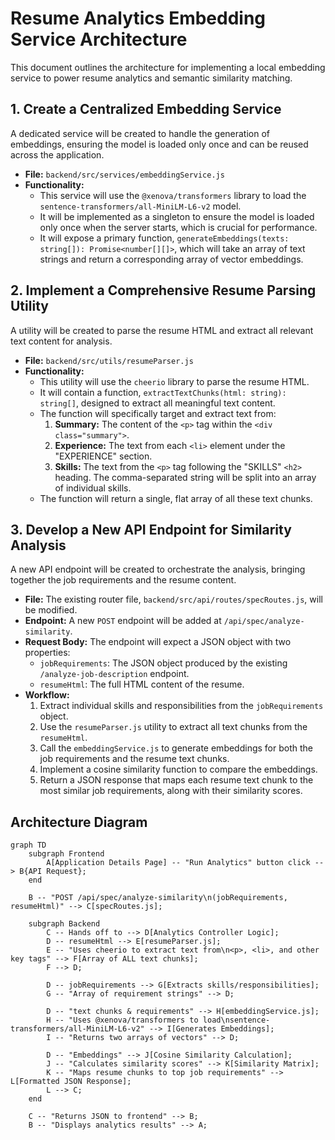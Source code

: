 # Resume Analytics Embedding Service Architecture

This document outlines the architecture for implementing a local embedding service to power resume analytics and semantic similarity matching.

## 1. Create a Centralized Embedding Service

A dedicated service will be created to handle the generation of embeddings, ensuring the model is loaded only once and can be reused across the application.

*   **File:** `backend/src/services/embeddingService.js`
*   **Functionality:**
    *   This service will use the `@xenova/transformers` library to load the `sentence-transformers/all-MiniLM-L6-v2` model.
    *   It will be implemented as a singleton to ensure the model is loaded only once when the server starts, which is crucial for performance.
    *   It will expose a primary function, `generateEmbeddings(texts: string[]): Promise<number[][]>`, which will take an array of text strings and return a corresponding array of vector embeddings.

## 2. Implement a Comprehensive Resume Parsing Utility

A utility will be created to parse the resume HTML and extract all relevant text content for analysis.

*   **File:** `backend/src/utils/resumeParser.js`
*   **Functionality:**
    *   This utility will use the `cheerio` library to parse the resume HTML.
    *   It will contain a function, `extractTextChunks(html: string): string[]`, designed to extract all meaningful text content.
    *   The function will specifically target and extract text from:
        1.  **Summary:** The content of the `<p>` tag within the `<div class="summary">`.
        2.  **Experience:** The text from each `<li>` element under the "EXPERIENCE" section.
        3.  **Skills:** The text from the `<p>` tag following the "SKILLS" `<h2>` heading. The comma-separated string will be split into an array of individual skills.
    *   The function will return a single, flat array of all these text chunks.

## 3. Develop a New API Endpoint for Similarity Analysis

A new API endpoint will be created to orchestrate the analysis, bringing together the job requirements and the resume content.

*   **File:** The existing router file, `backend/src/api/routes/specRoutes.js`, will be modified.
*   **Endpoint:** A new `POST` endpoint will be added at `/api/spec/analyze-similarity`.
*   **Request Body:** The endpoint will expect a JSON object with two properties:
    *   `jobRequirements`: The JSON object produced by the existing `/analyze-job-description` endpoint.
    *   `resumeHtml`: The full HTML content of the resume.
*   **Workflow:**
    1.  Extract individual skills and responsibilities from the `jobRequirements` object.
    2.  Use the `resumeParser.js` utility to extract all text chunks from the `resumeHtml`.
    3.  Call the `embeddingService.js` to generate embeddings for both the job requirements and the resume text chunks.
    4.  Implement a cosine similarity function to compare the embeddings.
    5.  Return a JSON response that maps each resume text chunk to the most similar job requirements, along with their similarity scores.

## Architecture Diagram

```mermaid
graph TD
    subgraph Frontend
        A[Application Details Page] -- "Run Analytics" button click --> B{API Request};
    end

    B -- "POST /api/spec/analyze-similarity\n(jobRequirements, resumeHtml)" --> C[specRoutes.js];

    subgraph Backend
        C -- Hands off to --> D[Analytics Controller Logic];
        D -- resumeHtml --> E[resumeParser.js];
        E -- "Uses cheerio to extract text from\n<p>, <li>, and other key tags" --> F[Array of ALL text chunks];
        F --> D;

        D -- jobRequirements --> G[Extracts skills/responsibilities];
        G -- "Array of requirement strings" --> D;

        D -- "text chunks & requirements" --> H[embeddingService.js];
        H -- "Uses @xenova/transformers to load\nsentence-transformers/all-MiniLM-L6-v2" --> I[Generates Embeddings];
        I -- "Returns two arrays of vectors" --> D;

        D -- "Embeddings" --> J[Cosine Similarity Calculation];
        J -- "Calculates similarity scores" --> K[Similarity Matrix];
        K -- "Maps resume chunks to top job requirements" --> L[Formatted JSON Response];
        L --> C;
    end

    C -- "Returns JSON to frontend" --> B;
    B -- "Displays analytics results" --> A;